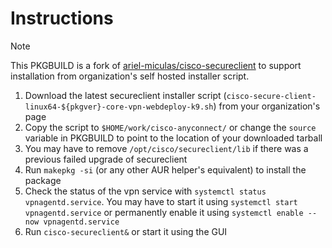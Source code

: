 # Instructions

> [!NOTE]
> This PKGBUILD is a fork of [ariel-miculas/cisco-secureclient](https://github.com/ariel-miculas/cisco-secureclient) to support installation from organization's self hosted installer script.

1. Download the latest secureclient installer script (`cisco-secure-client-linux64-${pkgver}-core-vpn-webdeploy-k9.sh`) from your organization's page
2. Copy the script to `$HOME/work/cisco-anyconnect/` or change the `source` variable in PKGBUILD to point to the location of your downloaded tarball
3. You may have to remove `/opt/cisco/secureclient/lib` if there was a previous failed upgrade of secureclient
4. Run `makepkg -si` (or any other AUR helper's equivalent) to install the package
5. Check the status of the vpn service with `systemctl status vpnagentd.service`. You may have to start it using `systemctl start vpnagentd.service` or permanently enable it using `systemctl enable --now vpnagentd.service`
6. Run `cisco-secureclient&` or start it using the GUI
